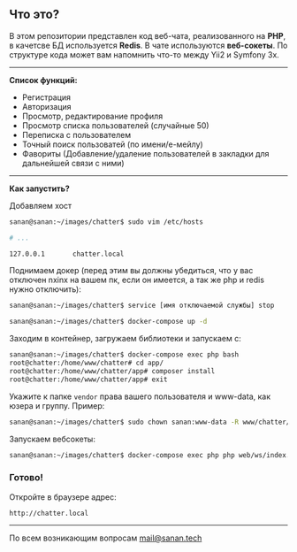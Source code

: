 ## Что это?

В этом репозитории представлен код веб-чата, реализованного на **PHP**, 
в качетсве БД используется **Redis**. В чате используются **веб-сокеты**.
По структуре кода может вам напомнить что-то между Yii2 и Symfony 3x.

***
**Список функций:**
* Регистрация
* Авторизация
* Просмотр, редактирование профиля
* Просмотр списка пользователей (случайные 50)
* Переписка с пользователем
* Точный поиск пользоватей (по имени/е-мейлу)
* Фавориты (Добавление/удаление пользователей в закладки для дальнейшей связи с ними)

***
**Как запустить?**

Добавляем хост
```bash
sanan@sanan:~/images/chatter$ sudo vim /etc/hosts

# ...

127.0.0.1       chatter.local

```

Поднимаем докер (перед этим вы должны убедиться, что у вас отключен nxinx на вашем пк, если он имеется, а так же php и redis нужно отключить):

```bash
sanan@sanan:~/images/chatter$ service [имя отключаемой службы] stop

sanan@sanan:~/images/chatter$ docker-compose up -d
```

Заходим в контейнер, загружаем библиотеки и запускаем с:
```bash
sanan@sanan:~/images/chatter$ docker-compose exec php bash
root@chatter:/home/www/chatter# cd app/
root@chatter:/home/www/chatter/app# composer install
root@chatter:/home/www/chatter/app# exit

```
Укажите к папке ``vendor`` права вашего пользователя и www-data, как юзера и группу.
Пример:
```bash
sanan@sanan:~/images/chatter$ sudo chown sanan:www-data -R www/chatter/app/vendor/
```
Запускаем вебсокеты:
```bash
sanan@sanan:~/images/chatter$ docker-compose exec php php web/ws/index.php start -d
```

### Готово!

Откройте в браузере адрес:
 
 ``http://chatter.local``

***
По всем возникающим вопросам mail@sanan.tech